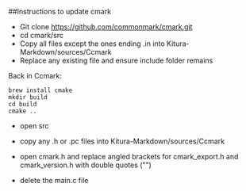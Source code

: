 ##Instructions to update cmark

* Git clone https://github.com/commonmark/cmark.git
* cd cmark/src
* Copy all files except the ones ending .in into Kitura-Markdown/sources/Ccmark
* Replace any existing file and ensure include folder remains

Back in Ccmark:
```
brew install cmake
mkdir build
cd build
cmake ..
```
* open src
* copy any .h or .pc files into Kitura-Markdown/sources/Ccmark

* open cmark.h and replace angled brackets for cmark_export.h and cmark_version.h with double quotes ("")

* delete the main.c file
